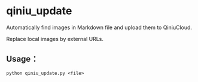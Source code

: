 # qiniu_update
Automatically find images in Markdown file and upload them to QiniuCloud.

Replace local images by external URLs.

## Usage：
`python qiniu_update.py <file>`


